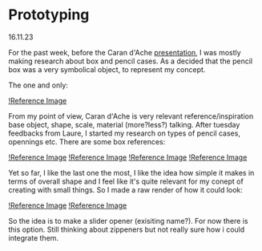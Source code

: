 # Prototyping

16.11.23

For the past week, before the Caran d'Ache [presentation](/presentations/20231116_CaranDache.pdf), I was mostly making research about box and pencil cases. As a decided that the pencil box was a very symbolical object, to represent my concept.

The one and only:

[!Reference Image](/process/prototyping/2023-11-16/20231116_RefBox01.png)

From my point of view, Caran d'Ache is very relevant reference/inspiration base object, shape, scale, material (more?less?) talking. After tuesday feedbacks from Laure, I started my research on types of pencil cases, opennings etc. There are some box references:

[!Reference Image](/process/prototyping/2023-11-16/20231116_RefBox02.png)
[!Reference Image](/process/prototyping/2023-11-16/20231116_RefBox03.png)
[!Reference Image](/process/prototyping/2023-11-16/20231116_RefBox04.png)
[!Reference Image](/process/prototyping/2023-11-16/20231116_RefBox05.png)

Yet so far, I like the last one the most, I like the idea how simple it makes in terms of overall shape and I feel like it's quite relevant for my conept of creating with small things. So I made a raw render of how it could look:

[!Reference Image](/process/prototyping/2023-11-16/20231116_MyBox01.png)
[!Reference Image](/process/prototyping/2023-11-16/20231116_MyBox02.png)

So the idea is to make a slider opener (exisiting name?). For now there is this option. Still thinking about zippeners but not really sure how i could integrate them.
